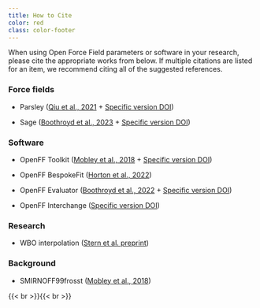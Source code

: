 ```yaml
---
title: How to Cite
color: red
class: color-footer
---
```


When using Open Force Field parameters or software in your research, please cite the appropriate works from below. If multiple citations are listed for an item, we recommend citing all of the suggested references.

### Force fields

* Parsley ([Qiu et al., 2021](https://pubs.acs.org/doi/10.1021/acs.jctc.1c00571) + [Specific version DOI](https://zenodo.org/record/8048547))

* Sage ([Boothroyd et al., 2023](https://pubs.acs.org/doi/10.1021/acs.jctc.3c00039) + [Specific version DOI](https://zenodo.org/record/8048547))
 
### Software

* OpenFF Toolkit ([Mobley et al., 2018](https://pubs.acs.org/doi/10.1021/acs.jctc.8b00640) + [Specific version DOI](https://zenodo.org/record/8102071))

* OpenFF BespokeFit ([Horton et al., 2022](https://pubs.acs.org/doi/full/10.1021/acs.jcim.2c01153))

[//]: # (Add version DOI after next release July 2023)

* OpenFF Evaluator ([Boothroyd et al., 2022](https://pubs.acs.org/doi/10.1021/acs.jctc.1c01111) + [Specific version DOI](https://zenodo.org/record/7730541))

* OpenFF Interchange ([Specific version DOI](https://zenodo.org/record/8147764))

### Research

* WBO interpolation ([Stern et al. preprint](https://www.biorxiv.org/content/10.1101/2020.08.27.270934v2))

### Background

* SMIRNOFF99frosst ([Mobley et al., 2018](https://pubs.acs.org/doi/10.1021/acs.jctc.8b00640))

{{< br >}}{{< br >}}
